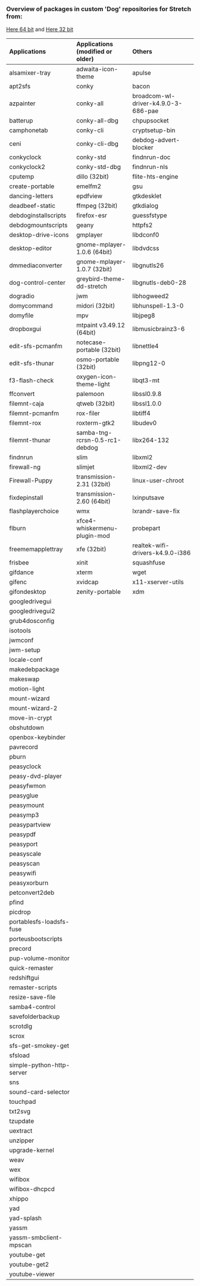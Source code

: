 ### Overview of packages in custom 'Dog' repositories for Stretch from:   
[Here 64 bit](https://fredx181.github.io/StretchDog/amd64/Packages) and [Here 32 bit](https://fredx181.github.io/StretchDog/i386/Packages)   

| Applications     | Applications (modified or older) |    Others        |
| :----------------| :------------------------------  |    :------       |
|alsamixer-tray|adwaita-icon-theme|apulse
|apt2sfs|conky|bacon
|azpainter|conky-all|broadcom-wl-driver-k4.9.0-3-686-pae
|batterup|conky-all-dbg|chpupsocket
|camphonetab|conky-cli|cryptsetup-bin
|ceni|conky-cli-dbg|debdog-advert-blocker 
|conkyclock|conky-std|findnrun-doc
|conkyclock2|conky-std-dbg|findnrun-nls
|cputemp|dillo (32bit)|flite-hts-engine
|create-portable|emelfm2|gsu
|dancing-letters|epdfview|gtkdesklet
|deadbeef-static|ffmpeg (32bit)|gtkdialog
|debdoginstallscripts|firefox-esr|guessfstype
|debdogmountscripts|geany|httpfs2
|desktop-drive-icons|gmplayer|libdconf0
|desktop-editor|gnome-mplayer-1.0.6 (64bit)|libdvdcss
|dmmediaconverter|gnome-mplayer-1.0.7 (32bit)|libgnutls26
|dog-control-center|greybird-theme-dd-stretch|libgnutls-deb0-28
|dogradio|jwm|libhogweed2
|domycommand|midori (32bit)|libhunspell-1.3-0
|domyfile|mpv|libjpeg8
|dropboxgui|mtpaint v3.49.12 (64bit)|libmusicbrainz3-6
|edit-sfs-pcmanfm|notecase-portable (32bit)|libnettle4
|edit-sfs-thunar|osmo-portable (32bit)|libpng12-0
|f3-flash-check|oxygen-icon-theme-light|libqt3-mt
|ffconvert|palemoon|libssl0.9.8
|filemnt-caja|qtweb (32bit)|libssl1.0.0
|filemnt-pcmanfm|rox-filer|libtiff4
|filemnt-rox|roxterm-gtk2|libudev0
|filemnt-thunar|samba-tng-rcrsn-0.5-rc1-debdog|libx264-132
|findnrun|slim|libxml2
|firewall-ng|slimjet|libxml2-dev
|Firewall-Puppy|transmission-2.31 (32bit)|linux-user-chroot
|fixdepinstall|transmission-2.60 (64bit)|lxinputsave
|flashplayerchoice|wmx|lxrandr-save-fix
|flburn|xfce4-whiskermenu-plugin-mod|probepart
|freememapplettray|xfe (32bit)|realtek-wifi-drivers-k4.9.0-i386
|frisbee|xinit|squashfuse
|gifdance|xterm|wget
|gifenc|xvidcap|x11-xserver-utils
|gifondesktop|zenity-portable|xdm
|googledrivegui
|googledrivegui2
|grub4dosconfig
|isotools
|jwmconf
|jwm-setup
|locale-conf
|makedebpackage
|makeswap
|motion-light
|mount-wizard
|mount-wizard-2
|move-in-crypt
|obshutdown
|openbox-keybinder
|pavrecord
|pburn
|peasyclock
|peasy-dvd-player
|peasyfwmon
|peasyglue
|peasymount
|peasymp3
|peasypartview
|peasypdf
|peasyport
|peasyscale
|peasyscan
|peasywifi
|peasyxorburn
|petconvert2deb
|pfind
|picdrop
|portablesfs-loadsfs-fuse
|porteusbootscripts
|precord
|pup-volume-monitor
|quick-remaster
|redshiftgui
|remaster-scripts
|resize-save-file
|samba4-control
|savefolderbackup
|scrotdlg
|scrox
|sfs-get-smokey-get
|sfsload
|simple-python-http-server
|sns
|sound-card-selector
|touchpad
|txt2svg
|tzupdate
|uextract
|unzipper
|upgrade-kernel
|weav
|wex
|wifibox
|wifibox-dhcpcd
|xhippo
|yad
|yad-splash
|yassm
|yassm-smbclient-mpscan
|youtube-get
|youtube-get2
|youtube-viewer
